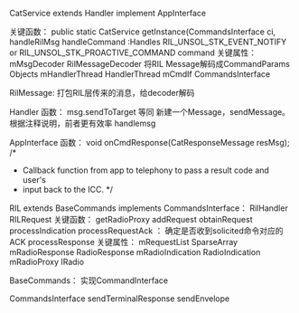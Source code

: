 CatService extends Handler implement AppInterface

关键函数：
public static CatService getInstance(CommandsInterface ci,
handleRilMsg
handleCommand :Handles RIL_UNSOL_STK_EVENT_NOTIFY or RIL_UNSOL_STK_PROACTIVE_COMMAND command
关键属性：
mMsgDecoder RilMessageDecoder 将RIL Message解码成CommandParams Objects
mHandlerThread HandlerThread
mCmdIf CommandsInterface

RilMessage: 打包RIL层传来的消息，给decoder解码


Handler
函数：
msg.sendToTarget 等同 新建一个Message，sendMessage。 根据注释说明，前者更有效率
handlemsg

AppInterface
函数：  void onCmdResponse(CatResponseMessage resMsg);
  /*
   * Callback function from app to telephony to pass a result code and user's
   * input back to the ICC.
   */


RIL extends BaseCommands implements CommandsInterface： RilHandler  RILRequest
关键函数：
getRadioProxy
addRequest
obtainRequest
processIndication
processRequestAck ： 确定是否收到solicited命令对应的ACK
processResponse
关键属性：
mRequestList SparseArray<RILRequest>
mRadioResponse RadioResponse
mRadioIndication RadioIndication
mRadioProxy IRadio


BaseCommands：
实现CommandInterface

CommandsInterface
sendTerminalResponse
sendEnvelope
